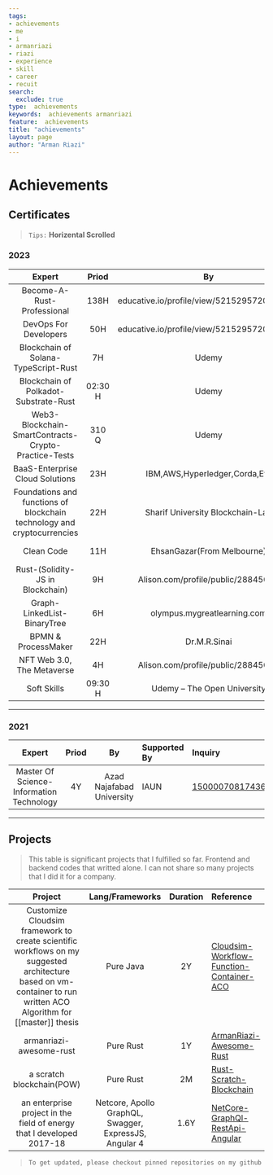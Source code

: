 ```yaml
---
tags:
- achievements
- me
- i
- armanriazi
- riazi
- experience
- skill
- career
- recuit
search:
  exclude: true
type:  achievements
keywords:  achievements armanriazi
feature:  achievements 
title: "achievements"
layout: page
author: "Arman Riazi"
---
```


# Achievements

## Certificates

>  `Tips:` **Horizental Scrolled**

### 2023
| Expert | Priod  | By | Supported By   | Inquiry | Documents 
|:--------------------------------------:|:-------:|:---------------:|:-------------------|:------------|:--------------|
| Become-A-Rust-Professional    | 138H       |  educative.io/profile/view/5215295720652800    | educative.io  | [1](https://www.educative.io/verify-certificate/1j8yMXCBKBYmXmK2GHOEA9mnpKwPUp),[2](https://www.educative.io/verify-certificate/QApPNYA64r2clVE5XBNYJGHQ2OZGYMKj7T9),[3](https://www.educative.io/verify-certificate/585DM2txV56KZx8NxulL9K43ywJquq),[4](https://www.educative.io/verify-certificate/Y6GKZ1ijpWw4oDO1XhjWwo2K9x18TJ)    | [Boundled](https://cutt.ly/armanriazi-rust-pro-educative)    |
| DevOps For Developers    | 50H       |  educative.io/profile/view/5215295720652800   | educative.io  |   Redirect   | [Link](https://cutt.ly/armanriazi-devops-for-dev-educative)     |
|   Blockchain of Solana-TypeScript-Rust    | 7H       |   Udemy  |  Udemy.com/user/arman-1214  |  [1](https://www.udemy.com/certificate/UC-60ad8b02-01c6-4cba-b52d-a09af4840533)    | [Link](https://cutt.ly/armanriazi-blockchain-solana-udemy)   |
|   Blockchain of Polkadot-Substrate-Rust    | 02:30 H       |   Udemy  |  Udemy.com/user/arman-1214  |  [1](https://www.udemy.com/certificate/UC-027945e4-edfc-4e44-8243-d25621690b3a)    | [Link](https://cutt.ly/armanriazi-blockchain-polkadot-udemy)   |
|  Web3-Blockchain-SmartContracts-Crypto-Practice-Tests    | 310 Q      |   Udemy  |  Udemy.com/user/arman-1214  |  Redirect   | [Boundled](https://cutt.ly/armanriazi-blockchain-ecosystem-tests-udemy)   |
| BaaS-Enterprise Cloud Solutions   | 23H       |   IBM,AWS,Hyperledger,Corda,Eth  | Alison.com  |   Alison.com/profile/public/28845085   | [Boundled](https://cutt.ly/armanriazi-baas-alison)   |
| Foundations and functions of blockchain technology and cryptocurrencies      | 22H       |  Sharif University Blockchain-Lab     | Iran Financial Center(IFC)  | [1270291696](https://ifc.ir/certificateinquiry)     | [IFC](https://drive.google.com/file/d/11oB_D39cObuamKZNrxYxG0tG8w9yY-Ix/view?usp=share_link)  |
| Clean Code    | 11H       |  EhsanGazar(From Melbourne)     | Maktabkhooneh.org  | [MK-QJ6954](https://maktabkhooneh.org/certificates/)  | [MK-Clean-Code](https://drive.google.com/file/d/1BhUDCA0FvWOwNQbKsQbU8siyEsCwTHr3/view?usp=share_link)    |
| Rust-(Solidity-JS in Blockchain)   | 9H       |  Alison.com/profile/public/28845085  | Alison.com  |  Boundled    | [Link](https://cutt.ly/armanriazi-rust-solidity-js-alison)    |
| Graph-LinkedList-BinaryTree  | 6H       |  olympus.mygreatlearning.com  | mygreatlearning.com  |  Boundled    | [Link](https://www.mygreatlearning.com/academy?referrer_code=GLWR76UXTOY9K)    |
| BPMN & ProcessMaker    | 22H       |  Dr.M.R.Sinai     | Faragostar.net  | [303-310](https://academy.faragostar.net)     | [Office Automation](https://drive.google.com/file/d/16iJ-NfVaCoNeeRfc0qAFubjDOHB1J9XC/view?usp=share_link)    |
| NFT Web 3.0, The Metaverse     | 4H       |  Alison.com/profile/public/28845085   | Alison.com  |  [CredentialUrl](https://alison.com/certification/check/$2y$10$oxjbgXtM04Os0lTQMWtaUeLlqaKY8BbzbjkS5KIWDS69NW1dOMsi)    | [Boundled](https://cutt.ly/metaverse-nft-web3-alison-image)   |
|  Soft Skills  | 09:30 H       |  Udemy – The Open University  | udemy.com, open.ac.uk  |  Boundled    | [Link](https://github.com/armanriazi/armanriazi/blob/self/Soft-Skills-Bundled-2023-Jan.pdf)    |

---

### 2021
| Expert | Priod  | By | Supported By   | Inquiry | Documents 
|:--------------------------------------:|:-------:|:---------------:|:-------------------|:------------|:--------------|
| Master Of Science-Information Technology     | 4Y       |  Azad Najafabad University   | IAUN  | [1500007081743684272588654](https://estelam.iau.ir/Home/SearechEstelamID)     | [Academic Degree](https://drive.google.com/file/d/1VKXfPPTzVPonALERdxU4LcRRvJBRMNHV/view?usp=share_link) And [Score Details](https://drive.google.com/file/d/1h98c3oklzv-tyi6b3xvfR4QEUfdbNHXH/view?usp=share_link) |

---

## Projects

> This table is significant projects that I fulfilled so far.
> Frontend and backend codes that writted alone.
> I can not share so many projects that I did it for a company.

| Project | Lang/Frameworks  | Duration | Reference
|:------------------------------------------------------------------------------:|:-------------------:|:--------:|:----------------|
| Customize Cloudsim framework to create scientific workflows on my suggested architecture based on vm-container to run written ACO Algorithm for [[master]] thesis     | Pure Java       |  2Y   | [Cloudsim-Workflow-Function-Container-ACO](https://github.com/armanriazi/Cloudsim-Workflow-Function-Container-ACO)  | 
| armanriazi-awesome-rust     | Pure Rust       |  1Y   | [ArmanRiazi-Awesome-Rust](https://github.com/armanriazi/armanriazi-awesome-rust)  | 
| a scratch blockchain(POW)     | Pure Rust       |  2M   | [Rust-Scratch-Blockchain](https://github.com/armanriazi/rust-scratch-blockchain)  | 
| an enterprise project in the field of energy that I developed 2017-18    | Netcore, Apollo GraphQL, Swagger, ExpressJS, Angular 4      |  1.6Y   | [NetCore-GraphQl-RestApi-Angular](https://github.com/armanriazi/ApplicantPortal)  | 

> `To get updated, please checkout pinned repositories on my github`

